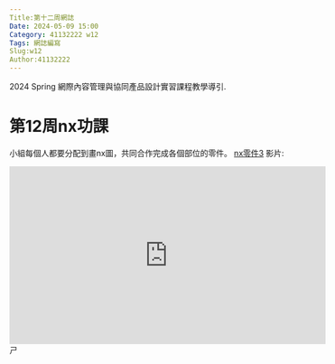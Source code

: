 ```yaml
---
Title:第十二周網誌
Date: 2024-05-09 15:00
Category: 41132222 w12
Tags: 網誌編寫
Slug:w12 
Author:41132222
---
```


2024 Spring 網際內容管理與協同產品設計實習課程教學導引.

<!-- PELICAN_END_SUMMARY -->
# 第12周nx功課
小組每個人都要分配到畫nx圖，共同合作完成各個部位的零件。
[nx零件3](https://nfuedu-my.sharepoint.com/:u:/g/personal/41132222_nfu_edu_tw/EfBXG7J8LPBLpSC2CouUmK8BzGwlBHnHjEULDtvq7m9o5Q?e=5qMbT2)
影片:
<iframe width="560" height="315" src="https://www.youtube.com/embed/KEEPEXjgZ-Y?si=dP4DVQTG62lf8Qst" title="YouTube video player" frameborder="0" allow="accelerometer; autoplay; clipboard-write; encrypted-media; gyroscope; picture-in-picture; web-share" referrerpolicy="strict-origin-when-cross-origin" allowfullscreen></iframe>ㄕ